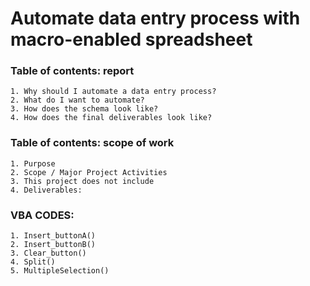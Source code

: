 # Automate data entry process with macro-enabled spreadsheet
### Table of contents: report
    1. Why should I automate a data entry process? 
    2. What do I want to automate? 
    3. How does the schema look like?
    4. How does the final deliverables look like? 

### Table of contents: scope of work
    1. Purpose
    2. Scope / Major Project Activities
    3. This project does not include
    4. Deliverables:

### VBA CODES:
    1. Insert_buttonA() 
    2. Insert_buttonB() 
    3. Clear_button()
    4. Split()
    5. MultipleSelection()


<!--
- Summary: Macro-enabled data entry form to simplify tracking process.
- Purpose: The goal of this project is to minimize the repetitive process of data entry and human errors associated with it. This project will streamline extraction of string values and pulling out hierarchical values using data entry form in macro-enabled Excel spreadsheet. The final deliverable will reduce at least 50% of the steps involved in the data entry process.
--->
